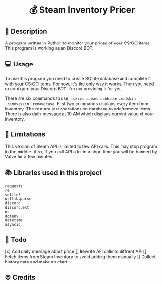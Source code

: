 # <p align="center"> 💰 Steam Inventory Pricer </p>

## 📖 Description
A program written in Python to monitor your prices of your CS:GO items. This program is working as an Discord BOT.

## 💻 Usage
To use this program you need to create SQLite database and complete it with your CS:GO items. For now, it's the only way it works. Then you need to configure your Discord BOT. I'm not providing it for you.

There are six commands to use, `.skins` `.cases` `.addcase` `.addskin` `.removeskin` `.removecase`. First two commands displays every item from inventory. The rest are just operations on database to add/remove items. There is also daily message at 10 AM which displays current value of your inventory.

## 🛑 Limitations

This version of Steam API is limited to few API calls. This may stop program in the middle. Also, if you call API a lot in a short time you will be banned by Valve for a few minutes.

## 📚 Libraries used in this project

```
requests
re
sqlite3
urllib.parse
discord
discord.ext
os
dotenv
datetime
asyncio
```

## 📜 Todo

[x] Add daily message about price
[] Rewrite API calls to diffrent API
[] Fetch items from Steam Inventory to avoid adding them manually
[] Collect history data and make an chart

## ©️ Credits
